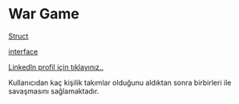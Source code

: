 # War Game 
  
[Struct](https://github.com/fahrettinEmre/Structs-for-golang.git)

[interface](https://github.com/fahrettinEmre/interface-for-golang.git)

[Linkedln profil için tıklayınız..](https://www.linkedin.com/in/fahrettin-emre-dalga/)



Kullanıcıdan kaç kişilik takımlar olduğunu aldıktan sonra birbirleri ile savaşmasını sağlamaktadır.
